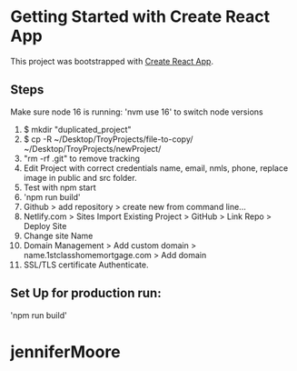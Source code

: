 # Getting Started with Create React App

This project was bootstrapped with [Create React App](https://github.com/facebook/create-react-app).

## Steps

Make sure node 16 is running: 'nvm use 16' to switch node versions

1. $ mkdir "duplicated_project"
2. $ cp -R ~/Desktop/TroyProjects/file-to-copy/ ~/Desktop/TroyProjects/newProject/
3. "rm -rf .git" to remove tracking
4. Edit Project with correct credentials name, email, nmls, phone, replace image in public and src folder.
5. Test with npm start
6. 'npm run build'
7. Github > add repository > create new from command line...
8. Netlify.com > Sites Import Existing Project > GitHub > Link Repo > Deploy Site
9. Change site Name
10. Domain Management > Add custom domain > name.1stclasshomemortgage.com > Add domain
11. SSL/TLS certificate Authenticate.

## Set Up for production run:

'npm run build'
# jenniferMoore
